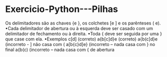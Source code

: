 # Exercicio-Python---Pilhas
Os delimitadores são as chaves {e }, os colchetes [e ] e os  parênteses ( e).  •Cada delimitador de abertura ou à esquerda deve ser casado  com um delimitador de fechamento ou à direita.   •Toda { deve ser seguida por uma } que case com ela. •Exemplos  c[d] (correto)  a{b[c]d}e (correto)  a{b(c]d}e (incorreto - ] não casa com (  a[b{c}d]e} (incorreto – nada casa com } no final  a{b(c) (incorreto – nada casa com { de abertura
